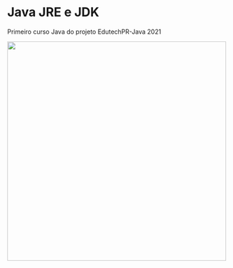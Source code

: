 # Java JRE e JDK
Primeiro curso Java do projeto EdutechPR-Java 2021

<div>
  <img width="500px" src="https://www.educacao.pr.gov.br/sites/default/arquivos_restritos/files/imagem/2021-02/logo_edutech1140px.png"/>
</div>
